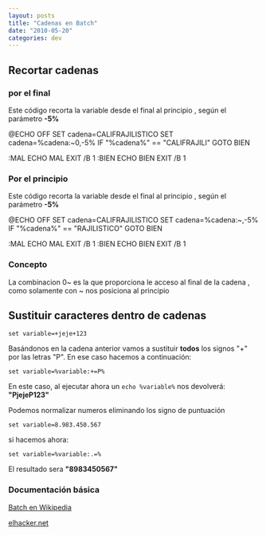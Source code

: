 ```yaml
---
layout: posts
title: "Cadenas en Batch"
date: "2010-05-20"
categories: dev
---
```


## Recortar cadenas

### por el final

Este código recorta la variable desde el final al principio , según el parámetro **\-5%**

@ECHO OFF
SET cadena=CALIFRAJILISTICO
SET cadena=%cadena:~0,-5%
IF "%cadena%" == "CALIFRAJILI" GOTO BIEN

:MAL
     ECHO MAL
     EXIT /B 1
:BIEN
     ECHO BIEN
     EXIT /B 1

### Por el principio

Este código recorta la variable desde el final al principio , según el parámetro **-5%**

@ECHO OFF
SET cadena=CALIFRAJILISTICO
SET cadena=%cadena:~,-5%
IF "%cadena%" == "RAJILISTICO" GOTO BIEN

:MAL
     ECHO MAL
     EXIT /B 1
:BIEN
     ECHO BIEN
     EXIT /B 1

### Concepto

La combinacion 0~ es la que proporciona le acceso al final de la cadena , como solamente con ~ nos posiciona al principio

## Sustituir caracteres dentro de cadenas

    set variable=+jeje+123

Basándonos en la cadena anterior vamos a sustituir **todos** los signos "+" por las letras "P". En ese caso hacemos a continuación:

    set variable=%variable:+=P%

En este caso, al ejecutar ahora un `echo %variable%` nos devolverá: **"PjejeP123"**

Podemos normalizar numeros eliminando los signo de puntuación

    set variable=8.983.450.567

si hacemos ahora:

    set variable=%variable:.=%

El resultado sera **"8983450567"**

### Documentación básica

[Batch en Wikipedia](https://es.wikipedia.org/wiki/Batch)

[elhacker.net](https://foro.elhacker.net/scripting/programacion_batch_avanzada_nuevo-t132924.0.html)
